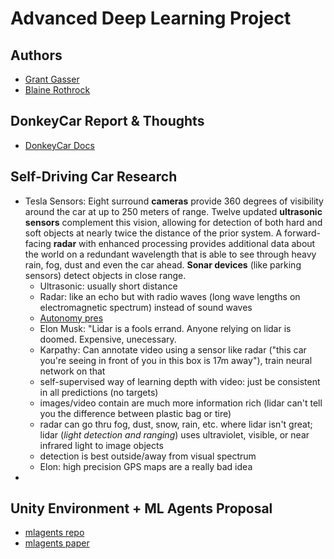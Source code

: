# Advanced Deep Learning Project

## Authors
* [Grant Gasser](https://www.linkedin.com/in/grantgasser/)
* [Blaine Rothrock](https://www.linkedin.com/in/brothrock/)

## DonkeyCar Report & Thoughts
* [DonkeyCar Docs](https://docs.donkeycar.com/)

## Self-Driving Car Research
* Tesla Sensors:
Eight surround **cameras** provide 360 degrees of visibility around the car at up to 250 meters of range. Twelve updated **ultrasonic sensors** complement this vision, allowing for detection of both hard and soft objects at nearly twice the distance of the prior system. A forward-facing **radar** with enhanced processing provides additional data about the world on a redundant wavelength that is able to see through heavy rain, fog, dust and even the car ahead. **Sonar devices** (like parking sensors) detect objects in close range.
  - Ultrasonic: usually short distance
  - Radar: like an echo but with radio waves (long wave lengths on electromagnetic spectrum) instead of sound waves
  - [Autonomy pres](https://www.youtube.com/watch?v=HM23sjhtk4Q)
  - Elon Musk: "Lidar is a fools errand. Anyone relying on lidar is doomed. Expensive, unecessary.
  - Karpathy: Can annotate video using a sensor like radar ("this car you're seeing in front of you in this box is 17m away"), train neural network on that
  - self-supervised way of learning depth with video: just be consistent in all predictions (no targets)
  - images/video contain are much more information rich (lidar can't tell you the difference between plastic bag or tire)
  - radar can go thru fog, dust, snow, rain, etc. where lidar isn't great; lidar (_light detection and ranging_) uses ultraviolet, visible, or near infrared light to image objects
  - detection is best outside/away from visual spectrum
  - Elon: high precision GPS maps are a really bad idea
* 

## Unity Environment + ML Agents Proposal
* [mlagents repo](https://github.com/Unity-Technologies/ml-agents)
* [mlagents paper](https://arxiv.org/pdf/1809.02627.pdf)

